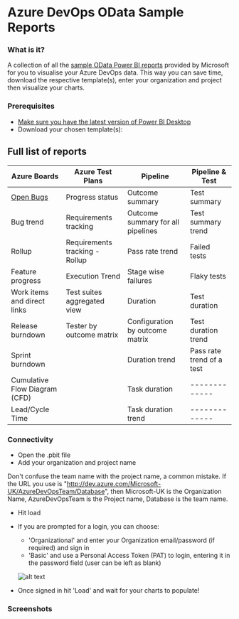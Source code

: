 # Azure DevOps OData Sample Reports
### What is it?
A collection of all the [sample OData Power BI reports](https://docs.microsoft.com/en-us/azure/devops/report/powerbi/sample-odata-overview?view=azure-devops) provided by Microsoft for you to visualise your Azure DevOps data. This way you can save time, download the respective template(s), enter your organization and project then visualize your charts. 

### Prerequisites
* [Make sure you have the latest version of Power BI Desktop](https://aka.ms/pbiSingleInstaller)
* Download your chosen template(s):

## Full list of reports

| Azure Boards  | Azure Test Plans | Pipeline  | Pipeline & Test |
| ------------- | ------------- | ------------- | ------------- |
| [Open Bugs]() | Progress status | Outcome summary | Test summary |
| Bug trend  | Requirements tracking  | Outcome summary for all pipelines | Test summary trend |
| Rollup  | Requirements tracking - Rollup | Pass rate trend | Failed tests |
| Feature progress  | Execution Trend  | Stage wise failures | Flaky tests |
| Work items and direct links  | Test suites aggregated view  | Duration | Test duration |
| Release burndown  | Tester by outcome matrix  | Configuration by outcome matrix | Test duration trend |
| Sprint burndown  |   | Duration trend | Pass rate trend of a test |
| Cumulative Flow Diagram (CFD)  |   | Task duration | ------------- |
| Lead/Cycle Time  |   | Task duration trend | ------------- |

### Connectivity
* Open the .pbit file
* Add your organization and project name

Don't confuse the team name with the project name, a common mistake. If the URL you use is "http://dev.azure.com/Microsoft-UK/AzureDevOpsTeam/Database", then Microsoft-UK is the Organization Name, AzureDevOpsTeam is the Project name, Database is the team name.

* Hit load 
* If you are prompted for a login, you can choose:
  - 'Organizational' and enter your Organization email/password (if required) and sign in
  - 'Basic' and use a Personal Access Token (PAT) to login, entering it in the password field (user can be left as blank)

  ![alt text](https://docs.microsoft.com/en-us/azure/devops/report/powerbi/media/authentication-7.png?view=azure-devops)

* Once signed in hit 'Load' and wait for your charts to populate!

### Screenshots

